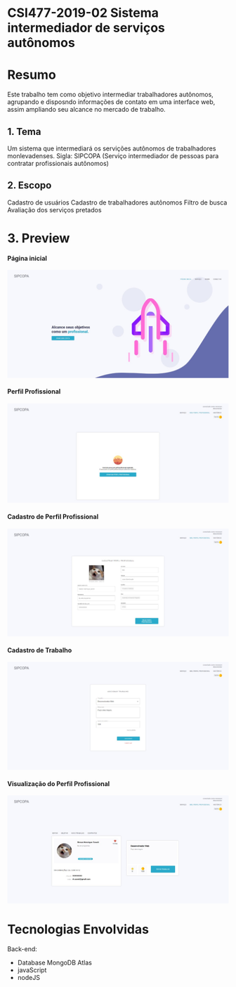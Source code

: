 # CSI477-2019-02 Sistema intermediador de serviços autônomos

# Resumo
Este trabalho tem como objetivo intermediar trabalhadores autônomos, agrupando e disposndo informações de contato em uma interface web, assim ampliando seu alcance no mercado de trabalho.

## 1. Tema
Um sistema que intermediará os servições autônomos de trabalhadores monlevadenses.
Sigla: SIPCOPA (Serviço intermediador de pessoas para contratar profissionais autônomos)

## 2. Escopo
Cadastro de usuários
Cadastro de trabalhadores autônomos
Filtro de busca
Avaliação dos serviços pretados

# 3. Preview

#### Página inicial
![Página inicial](/preview/1.png)

#### Perfil Profissional
![Perfil Profissional](/preview/2.png)

#### Cadastro de Perfil Profissional
![Cadastro de Perfil Profissional](/preview/3.png)

#### Cadastro de Trabalho
![Cadastro de Trabalho](/preview/4.png)

#### Visualização do Perfil Profissional
![Visualização do Perfil Profissional](/preview/5.png)

# Tecnologias Envolvidas
Back-end:
* Database MongoDB Atlas
* javaScript
* nodeJS
